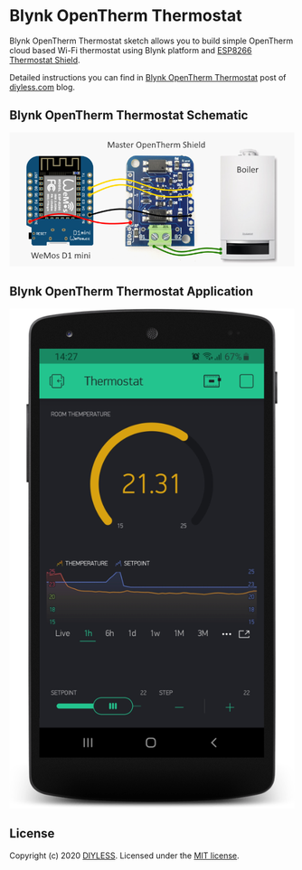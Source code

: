 # Blynk OpenTherm Thermostat

Blynk OpenTherm Thermostat sketch allows you to build simple OpenTherm cloud based Wi-Fi thermostat using Blynk platform and [ESP8266 Thermostat Shield](https://diyless.com/product/esp8266-thermostat-shield).

Detailed instructions you can find in [Blynk OpenTherm Thermostat](https://diyless.com/blog/blynk-opentherm-thermostat) post of [diyless.com](https://diyless.com/Blog) blog.

## Blynk OpenTherm Thermostat Schematic
![Blynk OpenTherm Thermostat Schematic](https://github.com/diyless/blynk-opentherm-thermostat/blob/main/img/blynk-opentherm-thermostat-sh.png)

## Blynk OpenTherm Thermostat Application
![Blynk OpenTherm Thermostat Application](https://github.com/diyless/blynk-opentherm-thermostat/blob/main/img/blynk-opentherm-thermostat-app.jpg)

## License
Copyright (c) 2020 [DIYLESS](http://diyless.com/). Licensed under the [MIT license](/LICENSE?raw=true).
